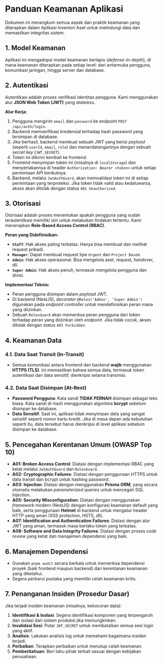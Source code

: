 # Panduan Keamanan Aplikasi

Dokumen ini merangkum semua aspek dan praktik keamanan yang diterapkan dalam Aplikasi Inventori Aset untuk melindungi data dan memastikan integritas sistem.

## 1. Model Keamanan

Aplikasi ini mengadopsi model keamanan berlapis (_defense-in-depth_), di mana keamanan diterapkan pada setiap level: dari antarmuka pengguna, komunikasi jaringan, hingga server dan database.

## 2. Autentikasi

Autentikasi adalah proses verifikasi identitas pengguna. Kami menggunakan alur **JSON Web Token (JWT)** yang _stateless_.

**Alur Kerja:**
1.  Pengguna mengirim `email` dan `password` ke endpoint `POST /api/auth/login`.
2.  Backend memverifikasi kredensial terhadap hash password yang tersimpan di database.
3.  Jika berhasil, backend membuat sebuah JWT yang berisi _payload_ (seperti `userId`, `email`, `role`) dan menandatanganinya dengan sebuah _secret key_ (`JWT_SECRET`).
4.  Token ini dikirim kembali ke frontend.
5.  Frontend menyimpan token ini (misalnya di `localStorage`) dan menyertakannya di header `Authorization: Bearer <token>` untuk setiap permintaan API berikutnya.
6.  Backend, melalui `JwtAuthGuard`, akan memvalidasi token ini di setiap permintaan yang terproteksi. Jika token tidak valid atau kedaluwarsa, akses akan ditolak dengan status `401 Unauthorized`.

## 3. Otorisasi

Otorisasi adalah proses menentukan apakah pengguna yang sudah terautentikasi memiliki izin untuk melakukan tindakan tertentu. Kami menerapkan **Role-Based Access Control (RBAC)**.

**Peran yang Didefinisikan:**
-   **`Staff`**: Hak akses paling terbatas. Hanya bisa membuat dan melihat request pribadi.
-   **`Manager`**: Dapat membuat request tipe `Urgent` dan `Project Based`.
-   **`Admin`**: Hak akses operasional. Bisa mengelola aset, request, handover, dll.
-   **`Super Admin`**: Hak akses penuh, termasuk mengelola pengguna dan divisi.

**Implementasi Teknis:**
-   Peran pengguna disimpan dalam _payload_ JWT.
-   Di backend (NestJS), _decorator_ `@Roles('Admin', 'Super Admin')` digunakan pada _endpoint controller_ untuk mendefinisikan peran mana yang diizinkan.
-   Sebuah `RolesGuard` akan memeriksa peran pengguna dari token terhadap peran yang diizinkan oleh _endpoint_. Jika tidak cocok, akses ditolak dengan status `403 Forbidden`.

## 4. Keamanan Data

### 4.1. Data Saat Transit (In-Transit)
-   Semua komunikasi antara frontend dan backend **wajib** menggunakan **HTTPS (TLS)**. Ini memastikan bahwa semua data, termasuk token autentikasi dan data sensitif, dienkripsi selama transmisi.

### 4.2. Data Saat Disimpan (At-Rest)
-   **Password Pengguna**: Kata sandi **TIDAK PERNAH** disimpan sebagai teks biasa. Kata sandi di-hash menggunakan algoritma **bcrypt** sebelum disimpan ke database.
-   **Data Sensitif**: Saat ini, aplikasi tidak menyimpan data yang sangat sensitif seperti nomor kartu kredit. Jika di masa depan ada kebutuhan seperti itu, data tersebut harus dienkripsi di level aplikasi sebelum disimpan ke database.

## 5. Pencegahan Kerentanan Umum (OWASP Top 10)

-   **A01: Broken Access Control**: Diatasi dengan implementasi RBAC yang ketat melalui `JwtAuthGuard` dan `RolesGuard`.
-   **A02: Cryptographic Failures**: Diatasi dengan penggunaan HTTPS untuk data transit dan bcrypt untuk hashing password.
-   **A03: Injection**: Diatasi dengan menggunakan **Prisma ORM**, yang secara otomatis melakukan _parameterized queries_ untuk mencegah SQL Injection.
-   **A05: Security Misconfiguration**: Diatasi dengan menggunakan _framework_ modern (NestJS) dengan konfigurasi keamanan default yang baik, serta penggunaan **Helmet** di backend untuk mengatur header HTTP yang aman (XSS protection, HSTS, dll).
-   **A07: Identification and Authentication Failures**: Diatasi dengan alur JWT yang aman, termasuk masa berlaku token yang terbatas.
-   **A08: Software and Data Integrity Failures**: Diatasi dengan proses _code review_ yang ketat dan manajemen dependensi yang baik.

## 6. Manajemen Dependensi

-   Gunakan `pnpm audit` secara berkala untuk memeriksa dependensi proyek (baik frontend maupun backend) dari kerentanan keamanan yang diketahui.
-   Segera perbarui pustaka yang memiliki celah keamanan kritis.

## 7. Penanganan Insiden (Prosedur Dasar)

Jika terjadi insiden keamanan (misalnya, kebocoran data):
1.  **Identifikasi & Isolasi**: Segera identifikasi komponen yang terpengaruh dan isolasi dari sistem produksi jika memungkinkan.
2.  **Invalidasi Sesi**: Putar `JWT_SECRET` untuk membatalkan semua sesi login yang aktif.
3.  **Analisis**: Lakukan analisis log untuk memahami bagaimana insiden terjadi.
4.  **Perbaikan**: Terapkan perbaikan untuk menutup celah keamanan.
5.  **Pemberitahuan**: Beri tahu pihak terkait sesuai dengan kebijakan perusahaan.
